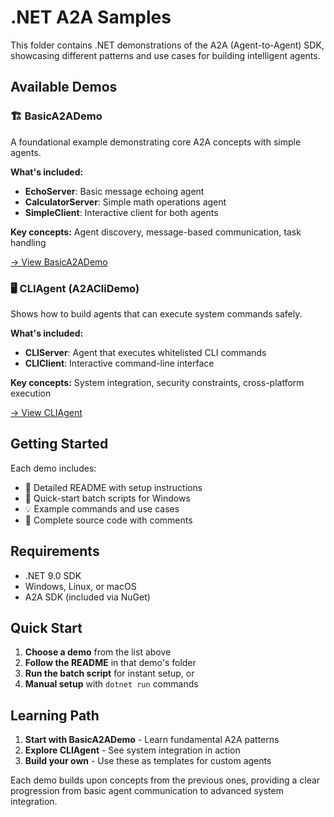 # .NET A2A Samples

This folder contains .NET demonstrations of the A2A (Agent-to-Agent) SDK, showcasing different patterns and use cases for building intelligent agents.

## Available Demos

### 🏗️ BasicA2ADemo
A foundational example demonstrating core A2A concepts with simple agents.

**What's included:**
- **EchoServer**: Basic message echoing agent
- **CalculatorServer**: Simple math operations agent  
- **SimpleClient**: Interactive client for both agents

**Key concepts:** Agent discovery, message-based communication, task handling

[→ View BasicA2ADemo](./BasicA2ADemo/)

### 🖥️ CLIAgent (A2ACliDemo)
Shows how to build agents that can execute system commands safely.

**What's included:**
- **CLIServer**: Agent that executes whitelisted CLI commands
- **CLIClient**: Interactive command-line interface

**Key concepts:** System integration, security constraints, cross-platform execution

[→ View CLIAgent](./CLIAgent/)

## Getting Started

Each demo includes:
- 📖 Detailed README with setup instructions
- 🚀 Quick-start batch scripts for Windows
- 💡 Example commands and use cases
- 🔧 Complete source code with comments

## Requirements

- .NET 9.0 SDK
- Windows, Linux, or macOS
- A2A SDK (included via NuGet)

## Quick Start

1. **Choose a demo** from the list above
2. **Follow the README** in that demo's folder
3. **Run the batch script** for instant setup, or
4. **Manual setup** with `dotnet run` commands

## Learning Path

1. **Start with BasicA2ADemo** - Learn fundamental A2A patterns
2. **Explore CLIAgent** - See system integration in action
3. **Build your own** - Use these as templates for custom agents

Each demo builds upon concepts from the previous ones, providing a clear progression from basic agent communication to advanced system integration.
